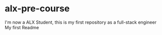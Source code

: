 # alx-pre-course
I'm now a ALX Student, this is my first repository as a full-stack engineer
My first Readme
